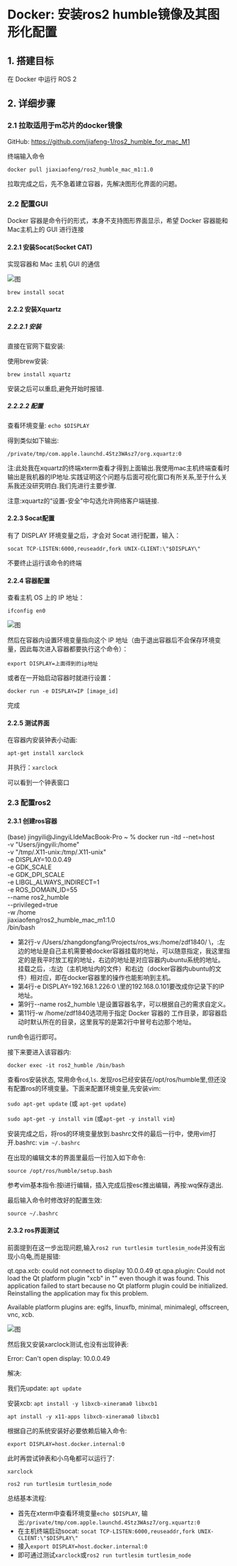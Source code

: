 # Docker: 安装ros2 humble镜像及其图形化配置
## 1. 搭建目标
在 Docker 中运行 ROS 2

## 2. 详细步骤
### 2.1 拉取适用于m芯片的docker镜像

GitHub: https://github.com/jiafeng-1/ros2_humble_for_mac_M1

终端输入命令

`docker pull jiaxiaofeng/ros2_humble_mac_m1:1.0`

拉取完成之后，先不急着建立容器，先解决图形化界面的问题。

### 2.2 配置GUI

Docker 容器是命令行的形式，本身不支持图形界面显示，希望 Docker 容器能和Mac主机上的 GUI 进行连接

#### 2.2.1 安装Socat(Socket CAT) 

实现容器和 Mac 主机 GUI 的通信

![图](./socat.png "连接成功")

`brew install socat`

#### 2.2.2 安装Xquartz

##### 2.2.2.1 安装

直接在官网下载安装: 

使用brew安装:

`brew install xquartz`

安装之后可以重启,避免开始时报错.

##### 2.2.2.2 配置

查看环境变量: `echo $DISPLAY`

得到类似如下输出:

`/private/tmp/com.apple.launchd.4Stz3WAsz7/org.xquartz:0`

注:此处我在xquartz的终端xterm查看才得到上面输出.我使用mac主机终端查看时输出是我机器的IP地址.实践证明这个问题与后面可视化窗口有所关系,至于什么关系我还没研究明白.我们先进行主要步骤.

注意:xquartz的“设置-安全”中勾选允许网络客户端链接.

#### 2.2.3 Socat配置 

有了 DISPLAY 环境变量之后，才会对 Socat 进行配置，输入：

`socat TCP-LISTEN:6000,reuseaddr,fork UNIX-CLIENT:\"$DISPLAY\"`

不要终止运行该命令的终端

#### 2.2.4 容器配置

查看主机 OS 上的 IP 地址：

`ifconfig en0`

![图](./ip.png "连接成功")

然后在容器内设置环境变量指向这个 IP 地址（由于退出容器后不会保存环境变量，因此每次进入容器都要执行这个命令）：

`export DISPLAY=上面得到的ip地址`

或者在一开始启动容器时就进行设置：

`docker run -e DISPLAY=IP [image_id]`

完成

#### 2.2.5 测试界面

在容器内安装钟表小动画:

`apt-get install xarclock`

并执行：`xarclock`

可以看到一个钟表窗口

### 2.3 配置ros2

#### 2.3.1 创建ros容器

(base) jingyili@JingyiLIdeMacBook-Pro ~ % docker run -itd --net=host \
-v "Users/jingyili:/home" \
-v "/tmp/.X11-unix:/tmp/.X11-unix" \
-e DISPLAY=10.0.0.49 \
-e GDK_SCALE \
-e GDK_DPI_SCALE \
-e LIBGL_ALWAYS_INDIRECT=1 \
-e ROS_DOMAIN_ID=55 \
--name ros2_humble \
--privileged=true \
-w /home \
jiaxiaofeng/ros2_humble_mac_m1:1.0 \
/bin/bash

- 第2行-v /Users/zhangdongfang/Projects/ros_ws:/home/zdf1840/ \，:左边的地址是自己主机需要被docker容器挂载的地址，可以随意指定，我这里指定的是我平时放工程的地址，右边的地址是对应容器内ubuntu系统的地址。挂载之后，:左边（主机地址内的文件）和右边（docker容器内ubuntu的文件）相对应，即在docker容器里的操作也能影响到主机。
- 第4行-e DISPLAY=192.168.1.226:0 \里的192.168.0.101要改成你记录下的IP地址。
- 第9行--name ros2_humble \是设置容器名字，可以根据自己的需求自定义。
- 第11行-w /home/zdf1840选项用于指定 Docker 容器的 工作目录，即容器启动时默认所在的目录，这里我写的是第2行中冒号右边那个地址。

run命令运行即可。

接下来要进入该容器内:

`docker exec -it ros2_humble /bin/bash`

查看ros安装状态, 常用命令`cd`,`ls`. 发现ros已经安装在/opt/ros/humble里,但还没有配置ros的环境变量。下面来配置环境变量,先安装vim:

 `sudo apt-get update` (或 `apt-get update`)

`sudo apt-get -y install vim` (或`apt-get -y install vim`)

安装完成之后，将ros的环境变量放到.bashrc文件的最后一行中，使用vim打开.bashrc: `vim ~/.bashrc`

在出现的编辑文本的界面里最后一行加入如下命令:

`source /opt/ros/humble/setup.bash`

参考vim基本指令:按i进行编辑，插入完成后按esc推出编辑，再按:wq保存退出.

最后输入命令时修改好的配置生效:

`source ~/.bashrc`

#### 2.3.2 ros界面测试

前面提到在这一步出现问题,输入`ros2 run turtlesim turtlesim_node`并没有出现小乌龟,而是报错: 

qt.qpa.xcb: could not connect to display 10.0.0.49
qt.qpa.plugin: Could not load the Qt platform plugin "xcb" in "" even though it was found.
This application failed to start because no Qt platform plugin could be initialized. Reinstalling the application may fix this problem.

Available platform plugins are: eglfs, linuxfb, minimal, minimalegl, offscreen, vnc, xcb.

[ros2run]: Aborted

![图](./e5.png "连接成功")

然后我又安装xarclock测试,也没有出现钟表:

Error: Can't open display: 10.0.0.49

解决:

我们先update: `apt update`

安装xcb: `apt install -y libxcb-xinerama0 libxcb1`

`apt install -y x11-apps libxcb-xinerama0 libxcb1`

根据自己的系统安装好必要依赖后输入命令:

`export DISPLAY=host.docker.internal:0`

此时再尝试钟表和小乌龟都可以运行了:

`xarclock`

`ros2 run turtlesim turtlesim_node`

总结基本流程: 

- 首先在xterm中查看环境变量`echo $DISPLAY`, 输出:`/private/tmp/com.apple.launchd.4Stz3WAsz7/org.xquartz:0`
- 在主机终端启动socat: `socat TCP-LISTEN:6000,reuseaddr,fork UNIX-CLIENT:\"$DISPLAY\"`
- 接入`export DISPLAY=host.docker.internal:0`
- 即可通过测试`xarclock`或`ros2 run turtlesim turtlesim_node`